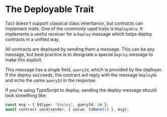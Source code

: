 # The Deployable Trait

Tact doesn't support classical class inheritance, but contracts can implement _traits_. One of the commonly used traits is `Deployable`. It implements a useful receiver for a `Deploy` message which helps deploy contracts in a unified way.

All contracts are deployed by sending them a message. This can be any message, but best practice is to designate a special `Deploy` message to make this explicit.

This message has a single field, `queryId`, which is provided by the deployer. If the deploy succeeds, the contract will reply with the message `DeployOk` and echo the same `queryId` in the response.

If you're using TypeScript to deploy, sending the deploy message should look something like:

```ts
const msg = { $$type: "Deploy", queryId: 0n };
await contract.send(sender, { value: toNano(1) }, msg);
```
